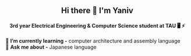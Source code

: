 <h2 (or 2 etc.) align="center"> Hi there 👋 I'm Yaniv </h1>
<h4 (or 2 etc.) align="center"> 3rd year Electrical Engineering & Computer Science student at TAU 🖥️ ⚡ </h1>


🌱 **I’m currently learning -** computer architecture and assembly language <br>
💬 **Ask me about -** Japanese language

<!--
**yanivmu/yanivmu** is a ✨ _special_ ✨ repository because its `README.md` (this file) appears on your GitHub profile.

Here are some ideas to get you started:

- 🔭 I’m currently working on ...
- 🌱 I’m currently learning ...
- 👯 I’m looking to collaborate on ...
- 🤔 I’m looking for help with ...
- 💬 Ask me about ...
- 📫 How to reach me: ...
- 😄 Pronouns: ...
- ⚡ Fun fact: ...
-->
